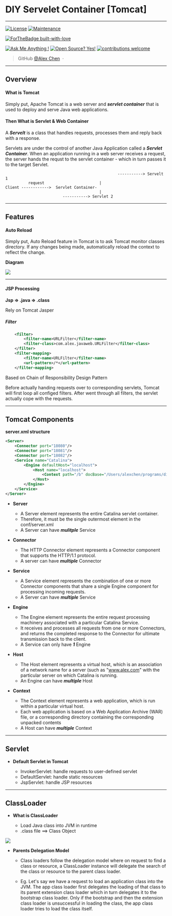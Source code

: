 # DIY Servelet Container [Tomcat]
---

[![License](https://img.shields.io/badge/License-Apache%202.0-blue.svg)](https://opensource.org/licenses/Apache-2.0)
[![Maintenance](https://img.shields.io/badge/Maintained%3F-yes-green.svg)](https://GitHub.com/Naereen/StrapDown.js/graphs/commit-activity)

[![ForTheBadge built-with-love](http://ForTheBadge.com/images/badges/built-with-love.svg)](https://GitHub.com/Naereen/)


[![Ask Me Anything !](https://img.shields.io/badge/Ask%20me-anything-1abc9c.svg)](https://GitHub.com/Naereen/ama)
[![Open Source? Yes!](https://badgen.net/badge/Open%20Source%20%3F/Yes%21/blue?icon=github)](https://github.com/Naereen/badges/)
[![contributions welcome](https://img.shields.io/badge/contributions-welcome-brightgreen.svg?style=flat)](https://github.com/dwyl/esta/issues)


> GitHub [@Alex Chen](https://github.com/chen-star) &nbsp;&middot;&nbsp;

---

## Overview

#### What is Tomcat

Simply put, Apache Tomcat is a web server and ***servlet container*** that is used to deploy and serve Java web applications.


#### Then What is Servlet & Web Container

A ***Servelt*** is a class that handles requests, processes them and reply back with a response. 

Servlets are under the control of another Java Application called a ***Servlet Container***. When an application running in a web server receives a request, the server hands the requst to the servlet container - which in turn passes it to the target Servlet. 

~~~
                                                 -----------> Servelt 1
		  request                        |
Client ------------>  Servlet Container-
		                                 |
						 -----------> Servlet 2

~~~

---

## Features

#### Auto Reload 

Simply put, Auto Reload feature in Tomcat is to ask Tomcat monitor classes directory. If any changes being made, automatically reload the context to reflect the change.

**Diagram**

![](src/main/resources/img/reload.png)

---

#### JSP Processing

**Jsp => .java => .class**

Rely on Tomcat Jasper


##### Filter

~~~xml
    <filter>
        <filter-name>URLFilter</filter-name>
        <filter-class>com.alex.javaweb.URLFilter</filter-class>
    </filter>
    <filter-mapping>
        <filter-name>URLFilter</filter-name>
        <url-pattern>/*</url-pattern>
    </filter-mapping>

~~~

Based on Chain of Responsibility Design Pattern

Before actually handing requests over to corresponding servlets, Tomcat will first loop all configed filters. After went through all filters, the servlet actually cope with the requests.


---

## Tomcat Components

**server.xml structure**

~~~xml
<Server>
    <Connector port="18080"/>
    <Connector port="18081"/>
    <Connector port="18082"/>
    <Service name="Catalina">
        <Engine defaultHost="localhost">
            <Host name="localhost">
                <Context path="/b" docBase="/Users/alexchen/programs/diytomcat/b"/>
            </Host>
        </Engine>
    </Service>
</Server>

~~~

* **Server**
	
	- A Server element represents the entire Catalina servlet container.
	- Therefore, it must be the single outermost element in the conf/server.xml
	- A Server can have ***mulitple*** Service

* **Connector**

	- The HTTP Connector element represents a Connector component that supports the HTTP/1.1 protocol.
	- A server can have ***multiple*** Connector
	
* **Service**
	
	- A Service element represents the combination of one or more Connector components that share a single Engine component for processing incoming requests. 
	- A Server can have ***multiple*** Service
	
* **Engine**

	- The Engine element represents the entire request processing machinery associated with a particular Catalina Service.
	- It receives and processes all requests from one or more Connectors, and returns the completed response to the Connector for ultimate transmission back to the client.
	- A Service can only have ***1*** Engine

* **Host**

	- The Host element represents a virtual host, which is an association of a network name for a server (such as "www.alex.com" with the particular server on which Catalina is running.
	- An Engine can have ***multiple*** Host

	
* **Context**

	- The Context element represents a web application, which is run within a particular virtual host. 
	- Each web application is based on a Web Application Archive (WAR) file, or a corresponding directory containing the corresponding unpacked contents
	- A Host can have ***multiple*** Context


---


## Servlet

* **Default Servlet in Tomcat**

	- InvokerServlet: handle requests to user-defined servlet
	- DefaultServlet: handle static resources
	- JspServlet: handle JSP resources

---

## ClassLoader

* **What is ClassLoader**

	- Load Java class into JVM in runtime
	- .class file ==>  Class Object

![](src/main/resources/img/jvmclassloader.jpg)


* **Parents Delegation Model**

	- Class loaders follow the delegation model where on request to find a class or resource, a ClassLoader instance will delegate the search of the class or resource to the parent class loader.

	- Eg. Let's say we have a request to load an application class into the JVM. The app class loader first delegates the loading of that class to its parent extension class loader which in turn delegates it to the bootstrap class loader. Only if the bootstrap and then the extension class loader is unsuccessful in loading the class, the app class loader tries to load the class itself.
